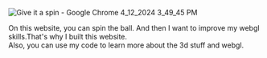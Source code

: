 ![Give it a spin - Google Chrome 4_12_2024 3_49_45 PM](https://github.com/akmweb/give-it-a-spin/assets/150655160/009e735d-946b-4f02-8919-38f15a028028)

On this website, you can spin the ball.
And then I want to improve my webgl skills.That's why I built this website.
<br/>
Also, you can use my code to learn more about the 3d stuff and webgl.

